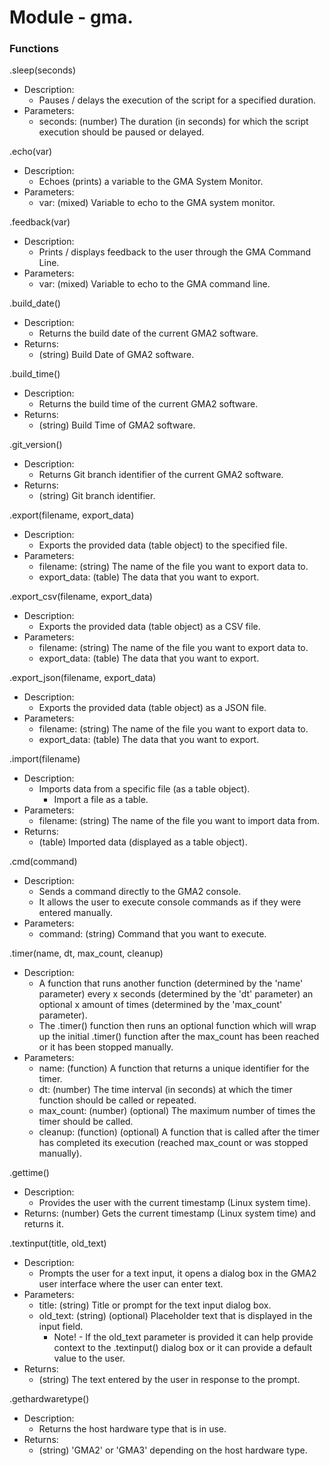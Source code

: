 # Module - gma.
### Functions

.sleep(seconds)
- Description:
    - Pauses / delays the execution of the script for a specified duration.
- Parameters:
    - seconds: (number) The duration (in seconds) for which the script execution should be paused or delayed.

.echo(var)
- Description:
    - Echoes (prints) a variable to the GMA System Monitor.
- Parameters:
    - var: (mixed) Variable to echo to the GMA system monitor.

.feedback(var)
- Description:
    - Prints / displays feedback to the user through the GMA Command Line.
- Parameters:
    - var: (mixed) Variable to echo to the GMA command line.

.build_date()
- Description:
    - Returns the build date of the current GMA2 software.
- Returns:
    - (string) Build Date of GMA2 software.

.build_time()
- Description:
    - Returns the build time of the current GMA2 software.
- Returns:
    - (string) Build Time of GMA2 software.

.git_version()
- Description:
    - Returns Git branch identifier of the current GMA2 software.
- Returns:
    - (string) Git branch identifier.

.export(filename, export_data)
- Description:
    - Exports the provided data (table object) to the specified file.
- Parameters:
    - filename: (string) The name of the file you want to export data to.
    - export_data: (table) The data that you want to export.

.export_csv(filename, export_data)
- Description:
    - Exports the provided data (table object) as a CSV file.
- Parameters:
    - filename: (string) The name of the file you want to export data to.
    - export_data: (table) The data that you want to export.

.export_json(filename, export_data)
- Description:
    - Exports the provided data (table object) as a JSON file.
- Parameters:
    - filename: (string) The name of the file you want to export data to.
    - export_data: (table) The data that you want to export.

.import(filename)
- Description:
    - Imports data from a specific file (as a table object).
        - Import a file as a table.
- Parameters:
    - filename: (string) The name of the file you want to import data from.
- Returns:
    - (table) Imported data (displayed as a table object).

.cmd(command)
- Description:
    - Sends a command directly to the GMA2 console.
    - It allows the user to execute console commands as if they were entered manually.
- Parameters:
    - command: (string) Command that you want to execute.

.timer(name, dt, max_count, cleanup)
- Description:
    - A function that runs another function (determined by the 'name' parameter) every x seconds (determined by the 'dt' parameter) an optional x amount of times (determined by the 'max_count' parameter).
    - The .timer() function then runs an optional function which will wrap up the initial .timer() function after the max_count has been reached or it has been stopped manually.
- Parameters:
    - name: (function) A function that returns a unique identifier for the timer.
    - dt: (number) The time interval (in seconds) at which the timer function should be called or repeated.
    - max_count: (number) (optional) The maximum number of times the timer should be called.
    - cleanup: (function) (optional) A function that is called after the timer has completed its execution (reached max_count or was stopped manually).

.gettime()
- Description:
    - Provides the user with the current timestamp (Linux system time).
- Returns:
    (number) Gets the current timestamp (Linux system time) and returns it.

.textinput(title, old_text)
- Description:
    - Prompts the user for a text input, it opens a dialog box in the GMA2 user interface where the user can enter text.
- Parameters:
    - title: (string) Title or prompt for the text input dialog box.
    - old_text: (string) (optional) Placeholder text that is displayed in the input field.
        - Note! - If the old_text parameter is provided it can help provide context to the .textinput() dialog box or it can provide a default value to the user.
- Returns:
    - (string) The text entered by the user in response to the prompt.

.gethardwaretype()
- Description:
    - Returns the host hardware type that is in use.
- Returns:
    - (string) 'GMA2' or 'GMA3' depending on the host hardware type.